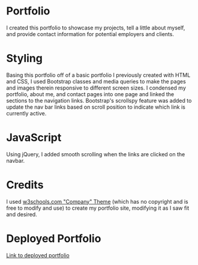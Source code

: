 # Portfolio
I created this portfolio to showcase my projects, tell a little about myself, and provide contact information for potential employers and clients. 

# Styling
Basing this portfolio off of a basic portfolio I previously created with HTML and CSS, I used Bootstrap classes and media queries to make the pages and images therein responsive to different screen sizes. I condensed my portfolio, about me, and contact pages into one page and linked the sections to the navigation links. Bootstrap's scrollspy feature was added to update the nav bar links based on scroll position to indicate which link is currently active.

# JavaScript
Using jQuery, I added smooth scrolling  when the links are clicked on the navbar. 

# Credits
I used [w3schools.com "Company" Theme](https://www.w3schools.com/bootstrap/bootstrap_theme_company.asp) (which has no copyright and is free to modify and use) to create my portfolio site, modifying it as I saw fit and desired. 

# Deployed Portfolio
[Link to deployed portfolio](https://ljbarnes.github.io/_portfolio/)
